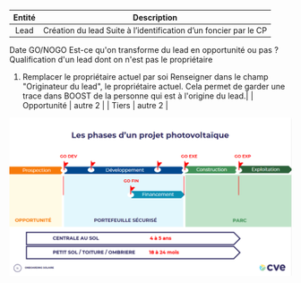 | Entité | Description |
|:----------:|:---------:|
| Lead | Création du lead Suite à l’identification d’un foncier par le CP
Date GO/NOGO
Est-ce qu'on transforme du lead en opportunité ou pas ?
Qualification d'un lead dont on n'est pas le propriétaire
1. Remplacer le propriétaire actuel par soi
Renseigner dans le champ "Originateur du lead", le propriétaire actuel. Cela permet de garder une trace dans BOOST de la personne qui est à l'origine du lead.|
| Opportunité | autre 2   |
| Tiers | autre 2   |

![Milestones CVE](../files/CVE_Milestones.png)
